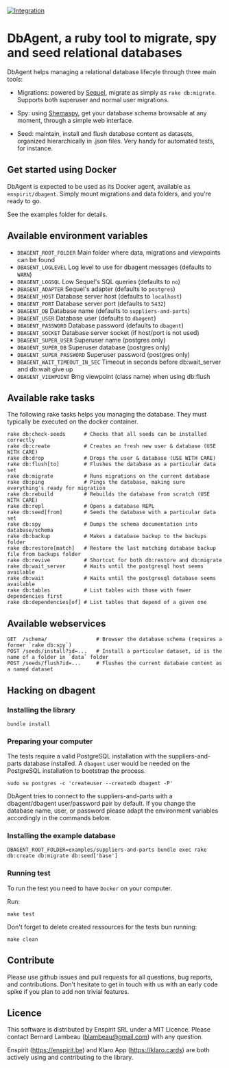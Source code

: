 [![Integration](https://github.com/enspirit/dbagent/actions/workflows/integration.yml/badge.svg?branch=master)](https://github.com/enspirit/dbagent/actions/workflows/integration.yml)

# DbAgent, a ruby tool to migrate, spy and seed relational databases

DbAgent helps managing a relational database lifecyle through three main tools:

* Migrations: powered by [Sequel](http://sequel.jeremyevans.net/), migrate as simply as `rake db:migrate`. Supports both superuser and normal user migrations.

* Spy: using [Shemaspy](http://schemaspy.sourceforge.net/), get your database schema browsable at any moment, through a simple web interface.

* Seed: maintain, install and flush database content as datasets, organized hierarchically in .json files. Very handy for automated tests, for instance.

## Get started using Docker

DbAgent is expected to be used as its Docker agent, available as `enspirit/dbagent`. Simply mount migrations and data folders, and you're ready to go.

See the examples folder for details.

## Available environment variables

* `DBAGENT_ROOT_FOLDER`     Main folder where data, migrations and viewpoints can be found
* `DBAGENT_LOGLEVEL`        Log level to use for dbagent messages (defaults to `WARN`)
* `DBAGENT_LOGSQL`          Low Sequel's SQL queries (defaults to `no`)
* `DBAGENT_ADAPTER`         Sequel's adapter (defaults to `postgres`)
* `DBAGENT_HOST`            Database server host (defaults to `localhost`)
* `DBAGENT_PORT`            Database server port (defaults to `5432`)
* `DBAGENT_DB`              Database name (defaults to `suppliers-and-parts`)
* `DBAGENT_USER`            Database user (defaults to `dbagent`)
* `DBAGENT_PASSWORD`        Database password (defaults to `dbagent`)
* `DBAGENT_SOCKET`          Database server socket (if host/port is not used)
* `DBAGENT_SUPER_USER`      Superuser name (postgres only)
* `DBAGENT_SUPER_DB`        Superuser database (postgres only)
* `DBAGENT_SUPER_PASSWORD`  Superuser password (postgres only)
* `DBAGENT_WAIT_TIMEOUT_IN_SEC` Timeout in seconds before db:wait_server and db:wait give up
* `DBAGENT_VIEWPOINT`       Bmg viewpoint (class name) when using db:flush

## Available rake tasks

The following rake tasks helps you managing the database. They must typically be executed on the docker container.

```
rake db:check-seeds      # Checks that all seeds can be installed correctly
rake db:create           # Creates an fresh new user & database (USE WITH CARE)
rake db:drop             # Drops the user & database (USE WITH CARE)
rake db:flush[to]        # Flushes the database as a particular data set
rake db:migrate          # Runs migrations on the current database
rake db:ping             # Pings the database, making sure everything's ready for migration
rake db:rebuild          # Rebuilds the database from scratch (USE WITH CARE)
rake db:repl             # Opens a database REPL
rake db:seed[from]       # Seeds the database with a particular data set
rake db:spy              # Dumps the schema documentation into database/schema
rake db:backup           # Makes a database backup to the backups folder
rake db:restore[match]   # Restore the last matching database backup file from backups folder
rake db:revive           # Shortcut for both db:restore and db:migrate
rake db:wait_server      # Waits until the postgresql host seems available
rake db:wait             # Waits until the postgresql database seems available
rake db:tables           # List tables with those with fewer dependencies first
rake db:dependencies[of] # List tables that depend of a given one
```

## Available webservices

```
GET  /schema/                # Browser the database schema (requires a former `rake db:spy`)
POST /seeds/install?id=...   # Install a particular dataset, id is the name of a folder in `data` folder
POST /seeds/flush?id=...     # Flushes the current database content as a named dataset
```

## Hacking on dbagent

### Installing the library

```
bundle install
```

### Preparing your computer

The tests require a valid PostgreSQL installation with the suppliers-and-parts
database installed. A `dbagent` user would be needed on the PostgreSQL installation
to bootstrap the process.

```
sudo su postgres -c 'createuser --createdb dbagent -P'
```

DbAgent tries to connect to the suppliers-and-parts with a dbagent/dbagent user/password
pair by default. If you change the database name, user, or password please adapt the
environment variables accordingly in the commands below.

### Installing the example database

```
DBAGENT_ROOT_FOLDER=examples/suppliers-and-parts bundle exec rake db:create db:migrate db:seed['base']
```
### Running test

To run the test you need to have `Docker` on your computer.

Run:
```
make test
```

Don't forget to delete created ressources for the tests bun running:
```
make clean
```

## Contribute

Please use github issues and pull requests for all questions, bug reports,
and contributions. Don't hesitate to get in touch with us with an early code
spike if you plan to add non trivial features.

## Licence

This software is distributed by Enspirit SRL under a MIT Licence. Please
contact Bernard Lambeau (blambeau@gmail.com) with any question.

Enspirit (https://enspirit.be) and Klaro App (https://klaro.cards) are both
actively using and contributing to the library.
